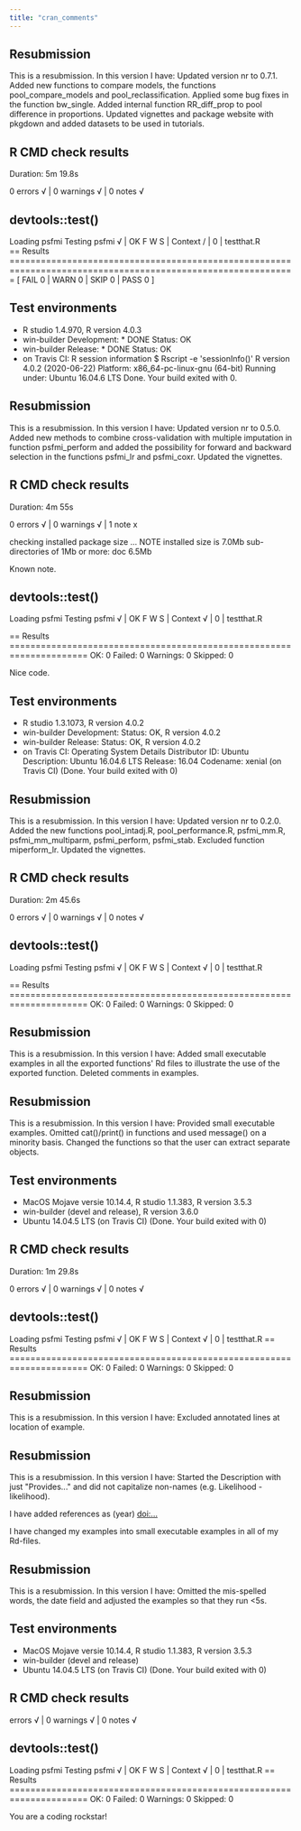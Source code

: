 ```yaml
---
title: "cran_comments"
---
```


## Resubmission
This is a resubmission. In this version I have:
Updated version nr to 0.7.1.
Added new functions to compare models, the functions pool_compare_models and 
pool_reclassification. Applied some bug fixes in the function bw_single. 
Added internal function RR_diff_prop to pool difference in proportions. 
Updated vignettes and package website with pkgdown and added datasets to 
be used in tutorials.

## R CMD check results
Duration: 5m 19.8s

0 errors √ | 0 warnings √ | 0 notes √

## devtools::test()
Loading psfmi
Testing psfmi
√ |  OK F W S | Context
/ |   0       | testthat.R                                                                                              
== Results =============================================================================================================
[ FAIL 0 | WARN 0 | SKIP 0 | PASS 0 ]

## Test environments
*	R studio 1.4.970, R version 4.0.3
* win-builder Development: * DONE Status: OK
* win-builder Release: * DONE Status: OK
* on Travis CI: R session information
$ Rscript -e 'sessionInfo()'
R version 4.0.2 (2020-06-22)
Platform: x86_64-pc-linux-gnu (64-bit)
Running under: Ubuntu 16.04.6 LTS
Done. Your build exited with 0.
  
## Resubmission
This is a resubmission. In this version I have:
Updated version nr to 0.5.0.
Added new methods to combine cross-validation with multiple imputation
in function psfmi_perform and added the possibility for forward 
and backward selection in the functions psfmi_lr and psfmi_coxr. 
Updated the vignettes. 

## R CMD check results
Duration: 4m 55s

0 errors √ | 0 warnings √ | 1 note x

checking installed package size ... NOTE
    installed size is  7.0Mb
    sub-directories of 1Mb or more:
      doc   6.5Mb

Known note.

## devtools::test()
Loading psfmi
Testing psfmi
√ |  OK F W S | Context
√ |   0       | testthat.R

== Results =====================================================================
OK:       0
Failed:   0
Warnings: 0
Skipped:  0

Nice code.

## Test environments
*	R studio 1.3.1073, R version 4.0.2
* win-builder Development: Status: OK, R version 4.0.2
* win-builder Release: Status: OK, R version 4.0.2
* on Travis CI: Operating System Details Distributor ID:	Ubuntu
  Description:	Ubuntu 16.04.6 LTS
  Release:	16.04
  Codename:	xenial (on Travis CI) (Done. Your build exited with 0)

## Resubmission
This is a resubmission. In this version I have:
Updated version nr to 0.2.0.
Added the new functions pool_intadj.R, pool_performance.R, psfmi_mm.R,
psfmi_mm_multiparm, psfmi_perform, psfmi_stab.
Excluded function miperform_lr. 
Updated the vignettes. 

## R CMD check results
Duration: 2m 45.6s

0 errors √ | 0 warnings √ | 0 notes √

## devtools::test()
Loading psfmi
Testing psfmi
√ |  OK F W S | Context
√ |   0       | testthat.R

== Results =====================================================================
OK:       0
Failed:   0
Warnings: 0
Skipped:  0

## Resubmission
This is a resubmission. In this version I have:
Added small executable examples in all the exported functions'
Rd files to illustrate the use of the exported function.
Deleted comments in examples.

## Resubmission
This is a resubmission. In this version I have:
Provided small executable examples. 
Omitted cat()/print() in functions and used message() on a minority basis.
Changed the functions so that the user can extract separate objects. 
## Test environments
*	MacOS Mojave versie 10.14.4, R studio 1.1.383, R version 3.5.3
* win-builder (devel and release), R version 3.6.0
* Ubuntu 14.04.5 LTS (on Travis CI) (Done. Your build exited with 0)

## R CMD check results
Duration: 1m 29.8s

0 errors √ | 0 warnings √ | 0 notes √

## devtools::test()
Loading psfmi
Testing psfmi
√ | OK F W S | Context
√ |  0       | testthat.R
== Results =====================================================================
OK:       0
Failed:   0
Warnings: 0
Skipped:  0

## Resubmission
This is a resubmission. In this version I have:
Excluded annotated lines at location of example.

## Resubmission
This is a resubmission. In this version I have:
Started the Description with just "Provides..." and did not capitalize non-names (e.g. Likelihood - likelihood).

I have added references as  (year) <doi:...>  

I have changed my examples into small executable examples in all of my Rd-files.

## Resubmission
This is a resubmission. In this version I have:
Omitted the mis-spelled words, the date field and adjusted the examples so that they run <5s.

## Test environments
*	MacOS Mojave versie 10.14.4, R studio 1.1.383, R version 3.5.3
* win-builder (devel and release)
* Ubuntu 14.04.5 LTS (on Travis CI) (Done. Your build exited with 0)

## R CMD check results
errors √ | 0 warnings √ | 0 notes √

## devtools::test()
Loading psfmi
Testing psfmi
√ | OK F W S | Context
√ |  0       | testthat.R
== Results =====================================================================
OK:       0
Failed:   0
Warnings: 0
Skipped:  0

You are a coding rockstar!
